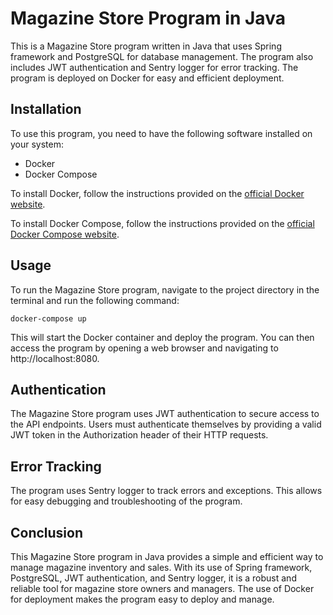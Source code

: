 # Magazine Store Program in Java

This is a Magazine Store program written in Java that uses Spring framework and PostgreSQL for database management. The program also includes JWT authentication and Sentry logger for error tracking. The program is deployed on Docker for easy and efficient deployment.

## Installation

To use this program, you need to have the following software installed on your system:

- Docker
- Docker Compose

To install Docker, follow the instructions provided on the [official Docker website](https://www.docker.com/get-started).

To install Docker Compose, follow the instructions provided on the [official Docker Compose website](https://docs.docker.com/compose/install/).

## Usage

To run the Magazine Store program, navigate to the project directory in the terminal and run the following command:

```shell
docker-compose up
```

This will start the Docker container and deploy the program. You can then access the program by opening a web browser and navigating to http://localhost:8080.

## Authentication

The Magazine Store program uses JWT authentication to secure access to the API endpoints. Users must authenticate themselves by providing a valid JWT token in the Authorization header of their HTTP requests.

## Error Tracking

The program uses Sentry logger to track errors and exceptions. This allows for easy debugging and troubleshooting of the program.

## Conclusion

This Magazine Store program in Java provides a simple and efficient way to manage magazine inventory and sales. With its use of Spring framework, PostgreSQL, JWT authentication, and Sentry logger, it is a robust and reliable tool for magazine store owners and managers. The use of Docker for deployment makes the program easy to deploy and manage.